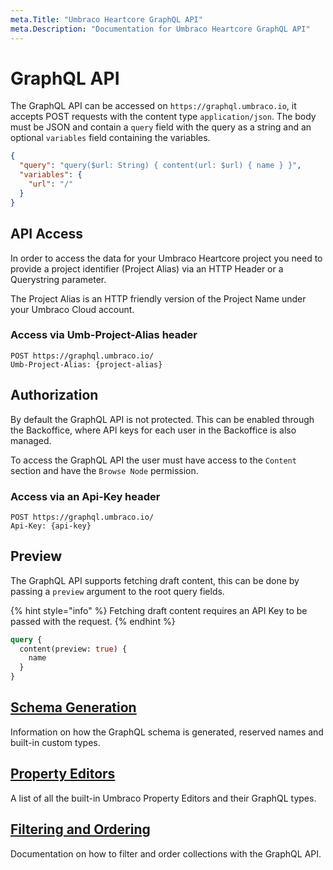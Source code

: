 ```yaml
---
meta.Title: "Umbraco Heartcore GraphQL API"
meta.Description: "Documentation for Umbraco Heartcore GraphQL API"
---
```


# GraphQL API

The GraphQL API can be accessed on `https://graphql.umbraco.io`, it accepts POST requests with the content type `application/json`. The body must be JSON and contain a `query` field with the query as a string and an optional `variables` field containing the variables.

```json
{
  "query": "query($url: String) { content(url: $url) { name } }",
  "variables": {
    "url": "/"
  }
}
```

## API Access

In order to access the data for your Umbraco Heartcore project you need to provide a project identifier (Project Alias) via an HTTP Header or a Querystring parameter.

The Project Alias is an HTTP friendly version of the Project Name under your Umbraco Cloud account.

### Access via Umb-Project-Alias header

```http
POST https://graphql.umbraco.io/
Umb-Project-Alias: {project-alias}
```

## Authorization

By default the GraphQL API is not protected. This can be enabled through the Backoffice, where API keys for each user in the Backoffice is also managed.

To access the GraphQL API the user must have access to the `Content` section and have the `Browse Node` permission.

### Access via an Api-Key header

```http
POST https://graphql.umbraco.io/
Api-Key: {api-key}
```

## Preview

The GraphQL API supports fetching draft content, this can be done by passing a `preview` argument to the root query fields.

{% hint style="info" %}
Fetching draft content requires an API Key to be passed with the request.
{% endhint %}

```graphql
query {
  content(preview: true) {
    name
  }
}
```

## [Schema Generation](schema-generation.md)

Information on how the GraphQL schema is generated, reserved names and built-in custom types.

## [Property Editors](property-editors.md)

A list of all the built-in Umbraco Property Editors and their GraphQL types.

## [Filtering and Ordering](filtering-and-ordering.md)

Documentation on how to filter and order collections with the GraphQL API.

